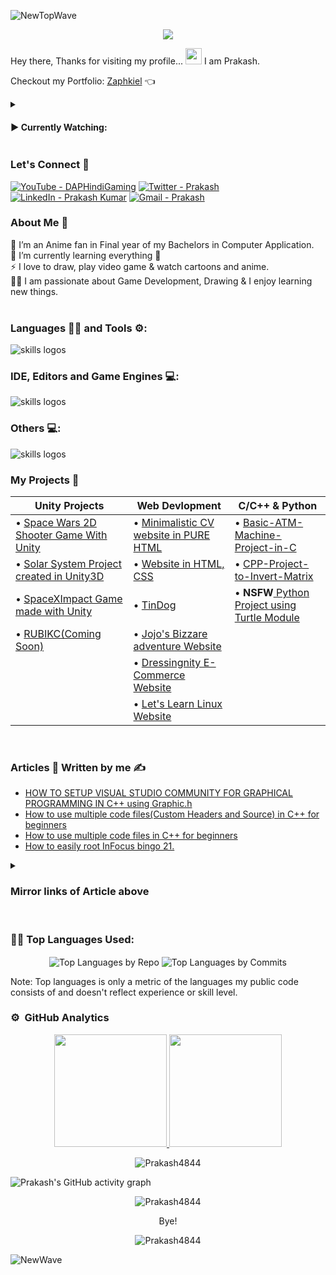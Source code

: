 ![NewTopWave](https://user-images.githubusercontent.com/81550376/180223627-d18d8aeb-4f5e-4715-94db-65b1b85822f1.svg)


<p align="center">
  <img width="" height="" src="https://user-images.githubusercontent.com/81550376/164896586-26e6b3da-63bc-4313-8012-e4b13b825174.png">
</p>

Hey there, Thanks for visiting my profile... 
<img src="https://raw.githubusercontent.com/MartinHeinz/MartinHeinz/master/wave.gif" width="26px" height="26px"> I am Prakash.

Checkout my Portfolio: [Zaphkiel](https://zaphkiel.netlify.app/)  👈

<details>
<summary><h4> ▶️ Currently Watching: </h4></summary> 

<!-- [![Typing SVG](https://readme-typing-svg.herokuapp.com?color=FF0000&width=600&lines=Shrek+and+Puss+in+Boots+Movies)](https://git.io/typing-svg) -->
[![Typing SVG](https://readme-typing-svg.herokuapp.com?color=FF0000&width=600&lines=Super+Dragon+Ball%3A+Heroes)](https://git.io/typing-svg)
[![Typing SVG](https://readme-typing-svg.herokuapp.com?color=FF0000&width=500&lines=A+Place+Further+Than+Universe)](https://git.io/typing-svg)
</details>

### Let's Connect 🤳

<a href="https://www.youtube.com/channel/UChdZv3qYGkFC9VDYxuhVZgA"><img src="https://img.shields.io/badge/YouTube-DAPHindiGaming-red?logo=youtube&logoColor=red" alt="YouTube - DAPHindiGaming"></a>
<a href="https://twitter.com/Prakash53574940"><img src="https://img.shields.io/badge/Twitter-Prakash-blue?logo=twitter&logoColor=blue" alt="Twitter - Prakash"></a>
<a href="https://www.linkedin.com/in/prakash-kumar-2b58631b7/"><img src="https://img.shields.io/static/v1?label=LinkedIn&message=Prakash+Kumar&color=%230077b5&logo=linkedIn&logoColor=%230077b5" alt="LinkedIn - Prakash Kumar"></a>
[![Gmail - Prakash](https://img.shields.io/badge/Gmail-Prakash-red?logo=gmail&logoColor=red)](https://mail.google.com/mail/u/0/?ibxr=0#inbox?compose=new)


### About Me 🚀

🌱  I’m an Anime fan in Final year of my Bachelors in Computer Application. </br>
🔭  I’m currently learning everything 🤣 </br>
⚡  I love to draw, play video game & watch cartoons and anime. </br>
👨‍💻  I am passionate about Game Development, Drawing & I enjoy learning new things. </br>
</br>

  
### Languages 🧑‍💻 and Tools ⚙️:

<!-- <p align="center">
<img src="https://skillicons.dev/icons?i=git,github,bash,powershell,html,css,js,bootstrap,jquery,md,cs,dotnet,java,idea,cpp,c,py,php,mysql,sqlite,unity,unreal,svg,vscode,ps,pr&perline=12" alt="skills logos" /> <br>
</p> -->
<img src="https://skillicons.dev/icons?i=git,github,githubactions,c,cpp,cs,dotnet,py,html,css,js,jquery,bootstrap,php,md,java" alt="skills logos" /> <br>

### IDE, Editors and Game Engines 💻:
<img src="https://skillicons.dev/icons?i=vscode,visualstudio,idea,unity,unreal,vim" alt="skills logos" />

### Others 💻:

<img src="https://skillicons.dev/icons?i=linux,powershell,bash,mysql,sqlite,pr,ps,svg,discord,linkedin" alt="skills logos" />

### My Projects 🙌
<!--
- [Space Wars 2D Shooter Game With Unity](https://prakash4844.itch.io/space-wars)
- [Basic-ATM-Machine-Project-in-C](https://github.com/Prakash4844/Basic-ATM-Machine-Project-in-C)
- [Solar System Project created in Unity3D](https://prakash4844.itch.io/solar-system)
- [SpaceXImpact Game made with Unity](https://github.com/Prakash4844/SpaceXImpact)
- [CPP-Project-to-Invert-Matrix](https://github.com/Prakash4844/CPP-Project-to-Invert-Matrix)
- [Minimalistic CV website in PURE HTML](https://prakash4844.github.io/HTMLCV/)
- [Website in HTML, CSS](https://prakash4844.github.io/Sample-CV-using-HTML-And-CSS/)
- [TinDog](https://prakash4844.github.io/Tindog/)
-->

| Unity Projects | Web Devlopment | C/C++ & Python |
| --------------- | --------------- | --------------- |
| • [Space Wars 2D Shooter Game With Unity](https://prakash4844.itch.io/space-wars) | • [Minimalistic CV website in PURE HTML](https://prakash4844.github.io/HTMLCV/) | • [Basic-ATM-Machine-Project-in-C](https://github.com/Prakash4844/Basic-ATM-Machine-Project-in-C) | <!--First Row Ends here -->
| • [Solar System Project created in Unity3D](https://prakash4844.itch.io/solar-system) | • [Website in HTML, CSS](https://prakash4844.github.io/Sample-CV-using-HTML-And-CSS/) | • [CPP-Project-to-Invert-Matrix](https://github.com/Prakash4844/CPP-Project-to-Invert-Matrix) | <!--second Row Ends here -->
| • [SpaceXImpact Game made with Unity](https://github.com/Prakash4844/SpaceXImpact) | • [TinDog](https://prakash4844.github.io/Tindog/) | • **NSFW**[ Python Project using Turtle Module](https://github.com/Prakash4844/NSFW-Python-Project-using-Turtle-Module) |<!--Third Row Ends here -->
|• [RUBIKC(Coming Soon)](https://github.com/Prakash4844/Rubikc)| • [Jojo's Bizzare adventure Website](https://prakash4844.github.io/JJBA-Site/) ||<!--Fourth Row Ends here -->
|| • [Dressingnity E-Commerce Website](https://github.com/Prakash4844/Dressingnity-Ecommerce-Website) ||<!--Fifth Row Ends here -->
|| • [Let's Learn Linux Website](https://prakash4844.github.io/Let-s-Learn-Linux/index.html) ||<!--Sixth Row Ends here -->

<br />

### Articles 📝 Written by me ✍️
- [HOW TO SETUP VISUAL STUDIO COMMUNITY FOR GRAPHICAL PROGRAMMING IN C++ using Graphic.h](https://github.com/Prakash4844/How-to-setup-Visual-Studio-Community-for-using-graphic.h-with-CPP) 
- [How to use multiple code files(Custom Headers and Source) in C++ for beginners](https://github.com/Prakash4844/How-to-use-multiple-code-files-Custom-Headers-and-Source-in-CPP-for-beginner)
- [How to use multiple code files in C++ for beginners](https://github.com/Prakash4844/How-to-use-multiple-code-files-in-CPP-for-beginners)
- [How to easily root InFocus bingo 21.](https://www.reddit.com/r/androidroot/comments/aygetl/how_to_easily_root_infocus_bingo_21/)
<details>
<summary><h3>Mirror links of Article above</h3></summary>

- [HOW TO SETUP VISUAL STUDIO COMMUNITY FOR GRAPHICAL PROGRAMMING IN C++ using Graphic.h](https://www.c-sharpcorner.com/article/how-to-setup-visual-studio-community-for-graphical-programming-in-cpp/) 
- [How to use multiple code files(Custom Headers and Source) in C++ for beginners](https://www.c-sharpcorner.com/article/how-to-use-multiple-code-filescustom-headers-and-source-in-cpp/)
- [How to use multiple code files in C++ for beginners](https://www.c-sharpcorner.com/article/how-to-use-multiple-code-files-in-cpp/)
</details>
<br />

### 👨‍💻 Top Languages Used:
<p align="center">
  <img align="center" src="https://github-profile-summary-cards.vercel.app/api/cards/repos-per-language?username=Prakash4844&theme=nord_dark" alt="Top Languages by Repo" />
  <img align="center" src="https://github-profile-summary-cards.vercel.app/api/cards/most-commit-language?username=Prakash4844&theme=nord_dark" alt="Top Languages by Commits" /></p>
  
  Note: Top languages is only a metric of the languages my public code consists of and doesn't reflect experience or skill level.
  
### ⚙️ &nbsp;GitHub Analytics

<p align="center">
<a href="https://github.com/Prakash4844">
  <img height="180em" src="https://github-readme-stats-eight-theta.vercel.app/api?username=Prakash4844&show_icons=true&theme=algolia&include_all_commits=true&count_private=true"/>
  <img height="180em" src="https://github-readme-stats-eight-theta.vercel.app/api/top-langs/?username=Prakash4844&layout=compact&langs_count=8&theme=algolia"/>
</a>
 <br />
  
   <p align="center"><img align="center" src="https://github-readme-streak-stats.herokuapp.com/?user=Prakash4844&theme=algolia" alt="Prakash4844" /></p>

 
 ![Prakash's GitHub activity graph](https://github-readme-activity-graph.cyclic.app/graph?username=Prakash4844&theme=react-dark)
 
 <p align="center"><img align="center" src="60157b62652163c01c6d19e2a389338e.gif" alt="Prakash4844" /></p>
<p align="center">
  Bye!
</p>

 <p align="center"><img src="https://visitor-badge.laobi.icu/badge?page_id=Prakash4844.Prakash4844" alt="Prakash4844" />

</p>


![NewWave](https://user-images.githubusercontent.com/81550376/180223136-576934f8-2f40-4fb9-acd9-786d1d5d0f73.svg)
